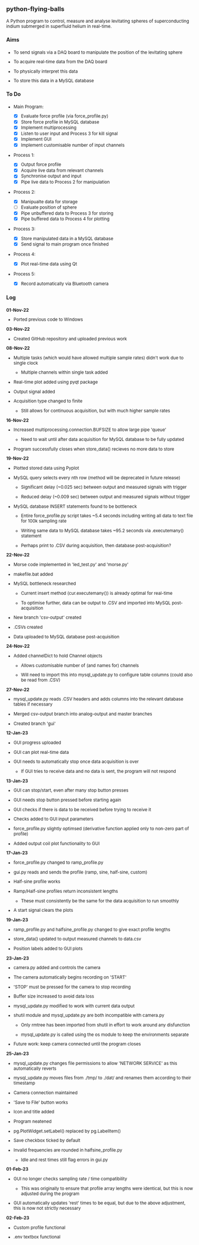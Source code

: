 ### python-flying-balls
<sub>
  A Python program to control, measure and analyse levitating spheres of superconducting indium submerged in superfluid helium in real-time.


</sub>

#### Aims
<sub>

 * To send signals via a DAQ board to manipulate the position of the levitating sphere

 * To acquire real-time data from the DAQ board

 * To physically interpret this data

 * To store this data in a MySQL database


</sub>

#### To Do
<sub>

 * Main Program:

   - [X] Evaluate force profile (via force_profile.py)
   - [X] Store force profile in MySQL database
   - [X] Implement multiprocessing
   - [X] Listen to user input and Process 3 for kill signal
   - [X] Implement GUI
   - [X] Implement customisable number of input channels

 * Process 1:

   - [X] Output force profile
   - [X] Acquire live data from relevant channels
   - [X] Synchronise output and input
   - [X] Pipe live data to Process 2 for manipulation
 
 * Process 2:

   - [X] Manipualte data for storage
   - [ ] Evaluate position of sphere
   - [X] Pipe unbuffered data to Process 3 for storing
   - [X] Pipe buffered data to Process 4 for plotting

 * Process 3:

   - [X] Store manipulated data in a MySQL database
   - [X] Send signal to main program once finished

 * Process 4:
   
   - [X] Plot real-time data using Qt

 * Process 5:
   
   - [X] Record automatically via Bluetooth camera


</sub>

#### Log
<sub>

 **01-Nov-22**

 * Ported previous code to Windows

 **03-Nov-22**

  * Created GitHub repository and uploaded previous work

 **08-Nov-22**

 * Multiple tasks (which would have allowed multiple sample rates) didn't work due to single clock

   * Multiple channels within single task added

 * Real-time plot added using pyqt package

 * Output signal added

 * Acquisition type changed to finite

   * Still allows for continuous acquisition, but with much higher sample rates

 **16-Nov-22**

 * Increased multiprocessing.connection.BUFSIZE to allow large pipe 'queue'

   * Need to wait until after data acquisition for MySQL database to be fully updated

 * Program successfully closes when store_data() recieves no more data to store

 **19-Nov-22**

 * Plotted stored data using Pyplot

 * MySQL query selects every nth row (method will be deprecated in future release)

   * Significant delay (~0.025 sec) between output and measured signals with trigger

   * Reduced delay (~0.009 sec) between output and measured signals without trigger

 * MySQL database INSERT statements found to be bottleneck

   * Entire force_profile.py script takes ~5.4 seconds including writing all data to text file for 100k sampling rate

   * Writing same data to MySQL database takes ~95.2 seconds via .executemany() statement

   * Perhaps print to .CSV during acquisition, then database post-acquisition?

 **22-Nov-22**

 * Morse code implemented in 'led_test.py' and 'morse.py'

 * makefile.bat added

 * MySQL bottleneck researched

   * Current insert method (cur.executemany()) is already optimal for real-time 

   * To optimise further, data can be output to .CSV and imported into MySQL post-acquisition

 * New branch 'csv-output' created

 * .CSVs created

 * Data uploaded to MySQL database post-acquisition

 **24-Nov-22**

 * Added channelDict to hold Channel objects

   * Allows customisable number of (and names for) channels

   * Will need to import this into mysql_update.py to configure table columns (could also be read from .CSV)

 **27-Nov-22**

 * mysql_update.py reads .CSV headers and adds columns into the relevant database tables if necessary

 * Merged csv-output branch into analog-output and master branches

 * Created branch 'gui'

 **12-Jan-23**

 * GUI progress uploaded

 * GUI can plot real-time data

 * GUI needs to automatically stop once data acquisition is over

   * If GUI tries to receive data and no data is sent, the program will not respond

 **13-Jan-23**

 * GUI can stop/start, even after many stop button presses

 * GUI needs stop button pressed before starting again

 * GUI checks if there is data to be received before trying to receive it

 * Checks added to GUI input parameters

 * force_profile.py slightly optimsed (derivative function applied only to non-zero part of profile)

 * Added output coil plot functionality to GUI

 **17-Jan-23**

 * force_profile.py changed to ramp_profile.py

 * gui.py reads and sends the profile (ramp, sine, half-sine, custom)

 * Half-sine profile works

 * Ramp/Half-sine profiles return inconsistent lengths

   * These must consistently be the same for the data acquisition to run smoothly

 * A start signal clears the plots

 **19-Jan-23**

 * ramp_profile.py and halfsine_profile.py changed to give exact profile lengths

 * store_data() updated to output measured channels to data.csv 

 * Position labels added to GUI plots

 **23-Jan-23**

 * camera.py added and controls the camera

 * The camera automatically begins recording on 'START'

 * 'STOP' must be pressed for the camera to stop recording

 * Buffer size increased to avoid data loss

 * mysql_update.py modified to work with current data output

 * shutil module and mysql_update.py are both incompatible with camera.py

   * Only rmtree has been imported from shutil in effort to work around any disfunction

   * mysql_update.py is called using the os module to keep the environments separate

 * Future work: keep camera connected until the program closes

 **25-Jan-23**

 * mysql_update.py changes file permissions to allow 'NETWORK SERVICE' as this automatically reverts

 * mysql_update.py moves files from ./tmp/ to ./dat/ and renames them according to their timestamp

 * Camera connection maintained

 * 'Save to File' button works

 * Icon and title added

 * Program neatened

 * pg.PlotWidget.setLabel() replaced by pg.LabelItem()

 * Save checkbox ticked by default

 * Invalid frequencies are rounded in halfsine_profile.py

   * Idle and rest times still flag errors in gui.py

 **01-Feb-23**

 * GUI no longer checks sampling rate / time compatibility

   * This was originally to ensure that profile array lengths were identical, but this is now adjusted during the program

 * GUI automatically updates 'rest' times to be equal, but due to the above adjustment, this is now not strictly necessary

 **02-Feb-23**

 * Custom profile functional

 * .env textbox functional


</sub>